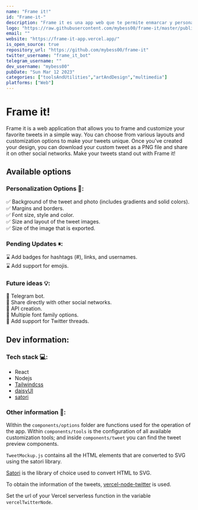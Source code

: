 ```yaml
---
name: "Frame it!"
id: "Frame-it-"
description: "Frame it es una app web que te permite enmarcar y personalizar tus tweets favoritos de forma sencilla pero elegante. Puedes elegir entre varios diseños y opciones de personalización."
logo: "https://raw.githubusercontent.com/mybess00/frame-it/master/public/logo512.png"
email: ""
website: "https://frame-it-app.vercel.app/"
is_open_source: true
repository_url: "https://github.com/mybess00/frame-it"
twitter_username: "frame_it_bot"
telegram_username: ""
dev_username: "mybess00"
pubDate: "Sun Mar 12 2023"
categories: ["toolsAndUtilities","artAndDesign","multimedia"]
platforms: ["Web"]
---
```


# Frame it!

Frame it is a web application that allows you to frame and customize your favorite tweets in a simple way. You can choose from various layouts and customization options to make your tweets unique. Once you've created your design, you can download your custom tweet as a PNG file and share it on other social networks. Make your tweets stand out with Frame it!

## Available options

### Personalization Options 🎨:
✅ Background of the tweet and photo (includes gradients and solid colors).  
✅ Margins and borders.  
✅ Font size, style and color.  
✅ Size and layout of the tweet images.  
✅ Size of the image that is exported. 

### Pending Updates ⏸:
⌛ Add badges for hashtags (#), links, and usernames.  
⌛ Add support for emojis.  

### Future ideas 💡:
🚀 Telegram bot.  
🚀 Share directly with other social networks.  
🚀 API creation.  
🚀 Multiple font family options.  
🚀 Add support for Twitter threads.  

## Dev information:

### Tech stack 💻:

- React
- Nodejs
- [Tailwindcss](https://tailwindcss.com/)
- [daisyUI](https://daisyui.com/)
- [satori](https://github.com/vercel/satori)

### Other information 📄:

Within the `components/options` folder are functions used for the operation of the app. Within `components/tools` is the configuration of all available customization tools; and inside `components/tweet` you can find the tweet preview components.  

`TweetMockup.js` contains all the HTML elements that are converted to SVG using the satori library.  

[Satori](https://github.com/vercel/satori) is the library of choice used to convert HTML to SVG.  

To obtain the information of the tweets, [vercel-node-twitter](https://github.com/mybess00/vercel-node-twitter) is used.  

Set the url of your Vercel serverless function in the variable `vercelTwitterNode`.  
